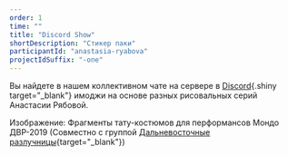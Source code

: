 ```yaml
---
order: 1
time: ""
title: "Discord Show"
shortDescription: "Стикер паки"
participantId: "anastasia-ryabova"
projectIdSuffix: "-one"
---
```


Вы найдете в нашем коллективном чате на сервере в [Discord](https://discord.gg/n5JBf8x){.shiny target="_blank"} имоджи на основе разных рисовальных серий Анастасии Рябовой. 

Изображение: Фрагменты тату-костюмов для перформансов Мондо ДВР-2019 (Совместно с группой [Дальневосточные разлучницы](https://www.instagram.com/dvr.republic/){target="_blank"})
